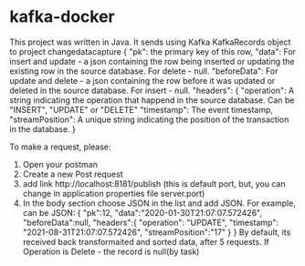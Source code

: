 # kafka-docker
This project was written in Java.
It sends using Kafka KafkaRecords object to project changedatacapture
{
  "pk": the primary key of this row,
  "data": For insert and update - a json containing the row being inserted or updating the existing row in the source database. For delete - null.
  "beforeData": For update and delete - a json containing the row before it was updated or deleted in the source database. For insert - null.
  "headers": {
    "operation": A string indicating the operation that happend in the source database. Can be "INSERT", "UPDATE" or "DELETE"
    "timestamp": The event timestamp,
    "streamPosition": A unique string indicating the position of the transaction in the database.
  }
  
To make a request, please:
  1. Open your postman
  2. Create a new Post request
  3. add link http://localhost:8181/publish (this is default port, but, you can change in application properties file server.port)
  4. In the body section choose JSON in the list and add JSON. For example, can be JSON:
  {
       "pk":12,
       "data":"2020-01-30T21:07:07.572426",
       "beforeData":null,
       "headers":{
        "operation": "UPDATE",
        "timestamp": "2021-08-31T21:07:07.572426",
        "streamPosition":"17"
       }
      }
   By default, its received back transformaited and sorted data, after 5 requests. 
   If Operation is Delete - the record is null(by task)
   
